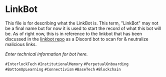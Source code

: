 # LinkBot # 

This file is for describing what the LinkBot is. This term, "LinkBot" may not be a final name but for now it is used to start the record of what 
this bot will be. As of right now, this is in reference to the linkbot that has been discussed in the 
[linkbot repo](https://github.com/interlock-network/linkbot) as a Discord bot to scan for & neutralize malicious links.

*Enter technical information for bot here.* 

`#InterlockTech` `#InstitutionalMemory` `#PerpetualOnboarding` `#BottomUpLearning` `#Connectivism` `#BaseTech` `#Blockchain` 
